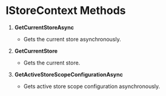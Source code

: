 # IStoreContext Methods

1. **GetCurrentStoreAsync**
   - Gets the current store asynchronously.

2. **GetCurrentStore**
   - Gets the current store.

3. **GetActiveStoreScopeConfigurationAsync**
   - Gets active store scope configuration asynchronously.


